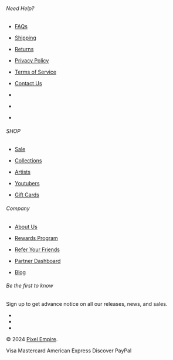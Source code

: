 ###### Need Help?

* [FAQs](https://www.pixelempire.com/pages/faq)
    
* [Shipping](https://www.pixelempire.com/pages/shipping-details)
    
* [Returns](https://www.pixelempire.com/pages/return-policy)
    
* [Privacy Policy](https://www.pixelempire.com/policies/privacy-policy)
    
* [Terms of Service](https://www.pixelempire.com/policies/terms-of-service)
    
* [Contact Us](https://www.pixelempire.com/pages/contact-us)
    

* [](https://twitter.com/ThePixel_Empire "Pixel Empire on Twitter")
* [](https://www.facebook.com/ThePixelEmpirePage/ "Pixel Empire on Facebook")
* [](https://www.instagram.com/thepixelempire/ "Pixel Empire on Instagram")

###### SHOP

* [Sale](https://www.pixelempire.com/collections/clearance)
    
* [Collections](https://www.pixelempire.com/pages/collection-list)
    
* [Artists](https://www.pixelempire.com/pages/artists)
    
* [Youtubers](https://www.pixelempire.com/pages/youtube)
    
* [Gift Cards](https://www.pixelempire.com/products/gift-card)
    

###### Company

* [About Us](https://www.pixelempire.com/pages/about)
    
* [Rewards Program](https://www.pixelempire.com/pages/pixel-rewards)
    
* [Refer Your Friends](https://www.pixelempire.com/pages/pixel-rewards)
    
* [Partner Dashboard](https://www.pixelempire.com/pages/partner-dashboard)
    
* [Blog](https://www.pixelempire.com/blogs/news)
    

###### Be the first to know

Sign up to get advance notice on all our releases, news, and sales.

    

* [](https://twitter.com/ThePixel_Empire "Pixel Empire on Twitter")
* [](https://www.facebook.com/ThePixelEmpirePage/ "Pixel Empire on Facebook")
* [](https://www.instagram.com/thepixelempire/ "Pixel Empire on Instagram")

© 2024 [Pixel Empire](https://www.pixelempire.com/).

Visa Mastercard American Express Discover PayPal